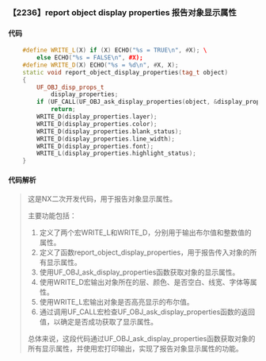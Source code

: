 ### 【2236】report object display properties 报告对象显示属性

#### 代码

```cpp
    #define WRITE_L(X) if (X) ECHO("%s = TRUE\n", #X); \  
        else ECHO("%s = FALSE\n", #X);  
    #define WRITE_D(X) ECHO("%s = %d\n", #X, X);  
    static void report_object_display_properties(tag_t object)  
    {  
        UF_OBJ_disp_props_t  
            display_properties;  
        if (UF_CALL(UF_OBJ_ask_display_properties(object, &display_properties)))  
            return;  
        WRITE_D(display_properties.layer);  
        WRITE_D(display_properties.color);  
        WRITE_D(display_properties.blank_status);  
        WRITE_D(display_properties.line_width);  
        WRITE_D(display_properties.font);  
        WRITE_L(display_properties.highlight_status);  
    }

```

#### 代码解析

> 这是NX二次开发代码，用于报告对象显示属性。
>
> 主要功能包括：
>
> 1. 定义了两个宏WRITE_L和WRITE_D，分别用于输出布尔值和整数值的属性。
> 2. 定义了函数report_object_display_properties，用于报告传入对象的所有显示属性。
> 3. 使用UF_OBJ_ask_display_properties函数获取对象的显示属性。
> 4. 使用WRITE_D宏输出对象所在的层、颜色、是否空白、线宽、字体等属性。
> 5. 使用WRITE_L宏输出对象是否高亮显示的布尔值。
> 6. 通过调用UF_CALL宏检查UF_OBJ_ask_display_properties函数的返回值，以确定是否成功获取了显示属性。
>
> 总体来说，这段代码通过UF_OBJ_ask_display_properties函数获取对象的所有显示属性，并使用宏打印输出，实现了报告对象显示属性的功能。
>
